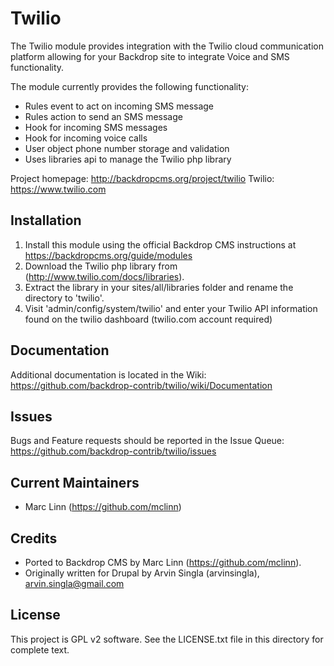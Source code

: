Twilio
======================

The Twilio module provides integration with the Twilio cloud communication
platform allowing for your Backdrop site to integrate Voice and SMS
functionality. 

The module currently provides the following functionality:

- Rules event to act on incoming SMS message
- Rules action to send an SMS message
- Hook for incoming SMS messages
- Hook for incoming voice calls
- User object phone number storage and validation
- Uses libraries api to manage the Twilio php library

Project homepage: http://backdropcms.org/project/twilio
Twilio: https://www.twilio.com

Installation
------------

1. Install this module using the official Backdrop CMS instructions at https://backdropcms.org/guide/modules
2. Download the Twilio php library from (http://www.twilio.com/docs/libraries).
3. Extract the library in your sites/all/libraries folder and rename the
    directory to 'twilio'.
4. Visit 'admin/config/system/twilio' and enter your Twilio API information
    found on the twilio dashboard (twilio.com account required)

Documentation
-------------

Additional documentation is located in the Wiki:
https://github.com/backdrop-contrib/twilio/wiki/Documentation

Issues
------

Bugs and Feature requests should be reported in the Issue Queue:
https://github.com/backdrop-contrib/twilio/issues

Current Maintainers
-------------------

- Marc Linn (https://github.com/mclinn)

Credits
-------

- Ported to Backdrop CMS by Marc Linn (https://github.com/mclinn).
- Originally written for Drupal by Arvin Singla (arvinsingla), arvin.singla@gmail.com

License
-------

This project is GPL v2 software. See the LICENSE.txt file in this directory for
complete text.
